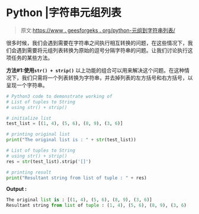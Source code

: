 # Python |字符串元组列表

> 原文:[https://www . geesforgeks . org/python-元组到字符串列表/](https://www.geeksforgeeks.org/python-list-of-tuples-to-string/)

很多时候，我们会遇到需要在字符串之间执行相互转换的问题，在这些情况下，我们会遇到需要将元组列表转换为原始的逗号分隔字符串的问题。让我们讨论执行这项任务的某些方法。

**方法#1:使用`str() + strip()`**
以上功能的组合可以用来解决这个问题。在这种情况下，我们只需将一个列表转换为字符串，并去掉列表的左方括号和右方括号，以呈现一个字符串。

```py
# Python3 code to demonstrate working of
# List of tuples to String
# using str() + strip()

# initialize list
test_list = [(1, 4), (5, 6), (8, 9), (3, 6)]

# printing original list
print("The original list is : " + str(test_list))

# List of tuples to String
# using str() + strip()
res = str(test_list).strip('[]')

# printing result
print("Resultant string from list of tuple : " + res)
```

**Output :**

```py
The original list is : [(1, 4), (5, 6), (8, 9), (3, 6)]
Resultant string from list of tuple : (1, 4), (5, 6), (8, 9), (3, 6)

```